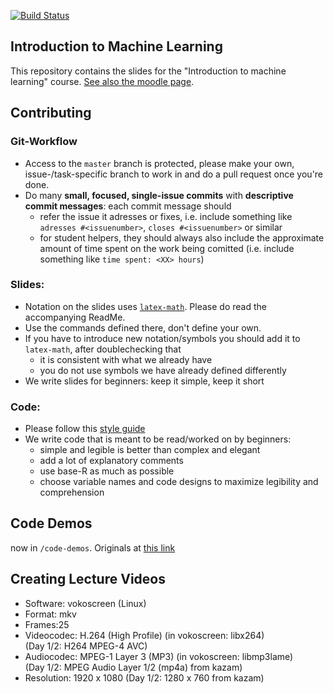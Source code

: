 [![Build Status](https://travis-ci.com/compstat-lmu/lecture_i2ml.svg?token=yiXTK7TFAHiwv8cwsQus&branch=master)](https://travis-ci.com/compstat-lmu/lecture_i2ml)

## Introduction to Machine Learning

This repository contains the slides for the "Introduction to machine learning" course.
[See also the moodle page](https://moodle.lmu.de/course/view.php?id=3001).

## Contributing

### Git-Workflow
- Access to the `master` branch is protected, please make your own, issue-/task-specific branch to work in and do a pull request once you're done.
- Do many **small, focused, single-issue commits** with **descriptive commit messages**: each commit message should
    - refer the issue it adresses or fixes, i.e. include something like `adresses #<issuenumber>`, `closes #<issuenumber>` or similar
    - for student helpers, they should always also include the approximate amount of time spent on the work being comitted (i.e. include something like `time spent: <XX> hours`)

### Slides:

- Notation on the slides uses [`latex-math`](https://github.com/compstat-lmu/latex-math). Please do read the accompanying ReadMe.
- Use the commands defined there, don't define your own. 
- If you have to introduce new notation/symbols you should add it to `latex-math`, after doublechecking that  
   - it is consistent with what we already have 
   - you do not use symbols we have already defined differently
- We write slides for beginners: keep it simple, keep it short


### Code:

- Please follow this [style guide](https://style.tidyverse.org)
- We write code that is meant to be read/worked on by beginners: 
   - simple and legible is better than complex and elegant
   - add a lot of explanatory comments
   - use base-R as much as possible
   - choose variable names and code designs to maximize legibility and comprehension

## Code Demos

now in `/code-demos`. Originals at [this link](https://github.com/compstat-lmu/lecture_intro_to_ml_notebooks)

## Creating Lecture Videos

- Software: vokoscreen (Linux)
- Format: mkv
- Frames:25
- Videocodec: H.264 (High Profile)    (in vokoscreen: libx264)  
  (Day 1/2: H264 MPEG-4 AVC)
- Audiocodec: MPEG-1 Layer 3 (MP3) (in vokoscreen: libmp3lame)  
  (Day 1/2: MPEG Audio Layer 1/2 (mp4a) from kazam)
- Resolution: 1920 x 1080 (Day 1/2: 1280 x 760 from kazam)


